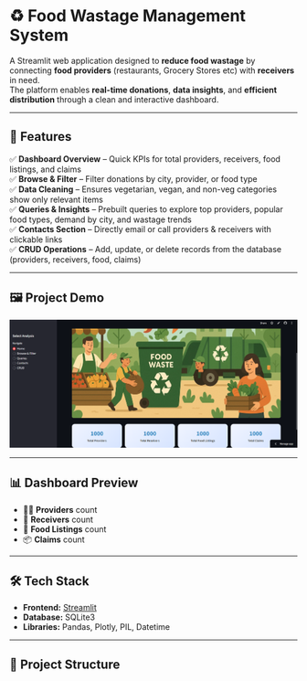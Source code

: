 # ♻️ Food Wastage Management System

A Streamlit web application designed to **reduce food wastage** by connecting **food providers** (restaurants, Grocery Stores etc) with **receivers** in need.  
The platform enables **real-time donations**, **data insights**, and **efficient distribution** through a clean and interactive dashboard.

---

## 🚀 Features

✅ **Dashboard Overview** – Quick KPIs for total providers, receivers, food listings, and claims  
✅ **Browse & Filter** – Filter donations by city, provider, or food type  
✅ **Data Cleaning** – Ensures vegetarian, vegan, and non-veg categories show only relevant items  
✅ **Queries & Insights** – Prebuilt queries to explore top providers, popular food types, demand by city, and wastage trends  
✅ **Contacts Section** – Directly email or call providers & receivers with clickable links  
✅ **CRUD Operations** – Add, update, or delete records from the database (providers, receivers, food, claims)  

---

## 🖼️ Project Demo

![App Screenshot](demo.png)  
 

---

## 📊 Dashboard Preview

- 👨‍🍳 **Providers** count  
- 🤝 **Receivers** count  
- 🍲 **Food Listings** count  
- 📦 **Claims** count  

---

## 🛠️ Tech Stack

- **Frontend:** [Streamlit]([https://labmentixinternship-localfoodmanagment.streamlit.app/]) 
- **Database:** SQLite3  
- **Libraries:** Pandas, Plotly, PIL, Datetime  

---

## 📂 Project Structure


